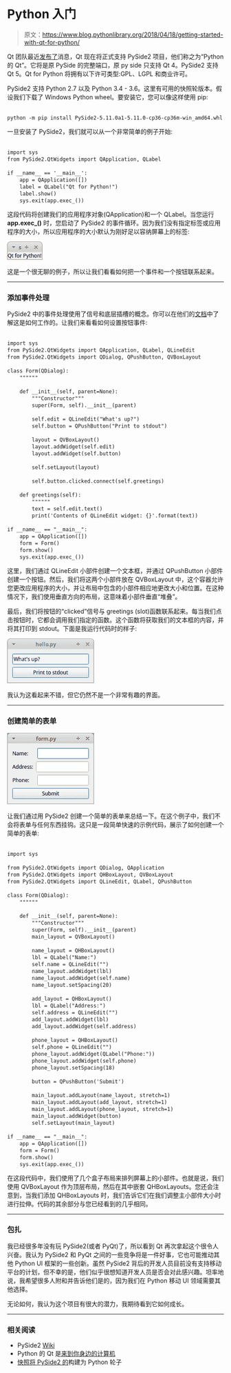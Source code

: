 # Python 入门

> 原文：<https://www.blog.pythonlibrary.org/2018/04/18/getting-started-with-qt-for-python/>

Qt 团队最近[发布了](http://blog.qt.io/blog/2018/04/13/qt-for-python-is-coming-to-a-computer-near-you/)消息，Qt 现在将正式支持 PySide2 项目，他们称之为“Python 的 Qt”。它将是原 PySide 的完整端口，原 py side 只支持 Qt 4。PySide2 支持 Qt 5。Qt for Python 将拥有以下许可类型:GPL、LGPL 和商业许可。

PySide2 支持 Python 2.7 以及 Python 3.4 - 3.6。这里有可用的快照轮版本。假设我们下载了 Windows Python wheel。要安装它，您可以像这样使用 pip:

```

python -m pip install PySide2-5.11.0a1-5.11.0-cp36-cp36m-win_amd64.whl

```

一旦安装了 PySide2，我们就可以从一个非常简单的例子开始:

```

import sys
from PySide2.QtWidgets import QApplication, QLabel

if __name__ == '__main__':
    app = QApplication([])
    label = QLabel("Qt for Python!")
    label.show()
    sys.exit(app.exec_())

```

这段代码将创建我们的应用程序对象(QApplication)和一个 QLabel。当您运行 **app.exec_()** 时，您启动了 PySide2 的事件循环。因为我们没有指定标签或应用程序的大小，所以应用程序的大小默认为刚好足以容纳屏幕上的标签:

![](img/8a91cdca735aea9a9894b8ffe37e40fb.png)

这是一个很无聊的例子，所以让我们看看如何把一个事件和一个按钮联系起来。

* * *

### 添加事件处理

PySide2 中的事件处理使用了信号和底层插槽的概念。你可以在他们的[文档](http://doc.qt.io/qt-5/signalsandslots.html)中了解这是如何工作的。让我们来看看如何设置按钮事件:

```

import sys
from PySide2.QtWidgets import QApplication, QLabel, QLineEdit
from PySide2.QtWidgets import QDialog, QPushButton, QVBoxLayout

class Form(QDialog):
    """"""

    def __init__(self, parent=None):
        """Constructor"""
        super(Form, self).__init__(parent)

        self.edit = QLineEdit("What's up?")
        self.button = QPushButton("Print to stdout")

        layout = QVBoxLayout()
        layout.addWidget(self.edit)
        layout.addWidget(self.button)

        self.setLayout(layout)

        self.button.clicked.connect(self.greetings)

    def greetings(self):
        """"""
        text = self.edit.text()
        print('Contents of QLineEdit widget: {}'.format(text))

if __name__ == "__main__":
    app = QApplication([])
    form = Form()
    form.show()
    sys.exit(app.exec_())

```

这里，我们通过 QLineEdit 小部件创建一个文本框，并通过 QPushButton 小部件创建一个按钮。然后，我们将这两个小部件放在 QVBoxLayout 中，这个容器允许您更改应用程序的大小，并让布局中包含的小部件相应地更改大小和位置。在这种情况下，我们使用垂直方向的布局，这意味着小部件垂直“堆叠”。

最后，我们将按钮的“clicked”信号与 greetings (slot)函数联系起来。每当我们点击按钮时，它都会调用我们指定的函数。这个函数将获取我们的文本框的内容，并将其打印到 stdout。下面是我运行代码时的样子:

![](img/3a38558c3b88cc359cb1248e0cd98465.png)

我认为这看起来不错，但它仍然不是一个非常有趣的界面。

* * *

### 创建简单的表单

![](img/74e74abc73002dea21b873496a555cfe.png)

让我们通过用 PySide2 创建一个简单的表单来总结一下。在这个例子中，我们不会将表单与任何东西挂钩。这只是一段简单快速的示例代码，展示了如何创建一个简单的表单:

```

import sys

from PySide2.QtWidgets import QDialog, QApplication
from PySide2.QtWidgets import QHBoxLayout, QVBoxLayout
from PySide2.QtWidgets import QLineEdit, QLabel, QPushButton

class Form(QDialog):
    """"""

    def __init__(self, parent=None):
        """Constructor"""
        super(Form, self).__init__(parent)
        main_layout = QVBoxLayout()

        name_layout = QHBoxLayout()
        lbl = QLabel("Name:")
        self.name = QLineEdit("")
        name_layout.addWidget(lbl)
        name_layout.addWidget(self.name)
        name_layout.setSpacing(20)

        add_layout = QHBoxLayout()
        lbl = QLabel("Address:")
        self.address = QLineEdit("")
        add_layout.addWidget(lbl)
        add_layout.addWidget(self.address)

        phone_layout = QHBoxLayout()
        self.phone = QLineEdit("")
        phone_layout.addWidget(QLabel("Phone:"))
        phone_layout.addWidget(self.phone)
        phone_layout.setSpacing(18)

        button = QPushButton('Submit')

        main_layout.addLayout(name_layout, stretch=1)
        main_layout.addLayout(add_layout, stretch=1)
        main_layout.addLayout(phone_layout, stretch=1)
        main_layout.addWidget(button)
        self.setLayout(main_layout)

if __name__ == "__main__":
    app = QApplication([])
    form = Form()
    form.show()
    sys.exit(app.exec_())    

```

在这段代码中，我们使用了几个盒子布局来排列屏幕上的小部件。也就是说，我们使用 QVBoxLayout 作为顶层布局，然后在其中嵌套 QHBoxLayouts。您还会注意到，当我们添加 QHBoxLayouts 时，我们告诉它们在我们调整主小部件大小时进行拉伸。代码的其余部分与您已经看到的几乎相同。

* * *

### 包扎

我已经很多年没有玩 PySide2(或者 PyQt)了，所以看到 Qt 再次拿起这个很令人兴奋。我认为 PySide2 和 PyQt 之间的一些竞争将是一件好事，它也可能推动其他 Python UI 框架的一些创新。虽然 PySide2 背后的开发人员目前没有支持移动平台的计划，但不幸的是，他们似乎很想知道开发人员是否会对此感兴趣。坦率地说，我希望很多人附和并告诉他们是的，因为我们在 Python 移动 UI 领域需要其他选择。

无论如何，我认为这个项目有很大的潜力，我期待看到它如何成长。

* * *

### 相关阅读

*   PySide2 [Wiki](https://wiki.qt.io/PySide2)
*   Python 的 Qt 是[来到你身边的计算机](http://blog.qt.io/blog/2018/04/13/qt-for-python-is-coming-to-a-computer-near-you/)
*   [快照将 PySide2 的](http://download.qt.io/snapshots/ci/pyside/)构建为 Python 轮子